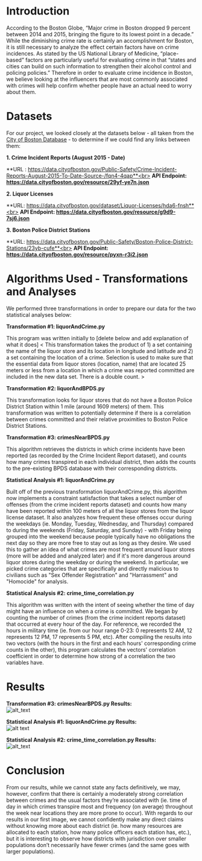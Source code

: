 # Introduction

According to the Boston Globe, “Major crime in Boston dropped 9 percent between 2014 and 2015, bringing the figure to its lowest point in a decade.” While the diminishing crime rate is certainly an accomplishment for Boston, it is still necessary to analyze the effect certain factors have on crime incidences. As stated by the US National Library of Medicine, “place-based” factors are particularly useful for evaluating crime in that “states and cities can build on such information to strengthen their alcohol control and policing policies.” Therefore in order to evaluate crime incidence in Boston, we believe looking at the influencers that are most commonly associated with crimes will help confirm whether people have an actual need to worry about them.

# Datasets

For our project, we looked closely at the datasets below - all taken from the [City of Boston Database](https://data.cityofboston.gov/) - to determine if we could find any links between them:

**1. Crime Incident Reports (August 2015 - Date)**

**URL : https://data.cityofboston.gov/Public-Safety/Crime-Incident-Reports-August-2015-To-Date-Source-/fqn4-4qap**<br>
**API Endpoint: https://data.cityofboston.gov/resource/29yf-ye7n.json**

**2. Liquor Licenses** 

**URL: https://data.cityofboston.gov/dataset/Liquor-Licenses/hda6-fnsh**<br>
**API Endpoint: https://data.cityofboston.gov/resource/g9d9-7sj6.json**

**3. Boston Police District Stations**

**URL: https://data.cityofboston.gov/Public-Safety/Boston-Police-District-Stations/23yb-cufe**<br>
**API Endpoint: https://data.cityofboston.gov/resource/pyxn-r3i2.json**

# Algorithms Used - Transformations and Analyses

We performed three transformations in order to prepare our data for the two statistical analyses below:

**Transformation #1: liquorAndCrime.py**

This program was written initially to [delete below and add explanation of what it does]
< This transformation takes the product of 1) a set containing the name of the liquor store and its location in longitude and latitude and 2) a set containing the location of a crime. Selection is used to make sure that the essential data from liquor stores (location, name) that are located 25 meters or less from a location in which a crime was reported committed are included in the new data set. There is a double count. >

**Transformation #2: liquorAndBPDS.py**

This transformation looks for liquor stores that do not have a Boston Police District Station within 1 mile (around 1609 meters) of them. This transformation was written to potentially determine if there is a correlation between crimes committed and their relative proximities to Boston Police District Stations.

**Transformation #3: crimesNearBPDS.py**

This algorithm retrieves the districts in which crime incidents have been reported (as recorded by the Crime Incident Report dataset), and counts how many crimes transpired in each individual district, then adds the counts to the pre-existing BPDS database with their corresponding districts.

**Statistical Analysis #1: liquorAndCrime.py** 

Built off of the previous transformation liquorAndCrime.py, this algorithm now implements a constraint satisfaction that takes a select number of offenses (from the crime incident reports dataset) and counts how many have been reported within 100 meters of all the liquor stores from the liquor license dataset. It also analyzes how frequent these offenses occur during the weekdays (ie. Monday, Tuesday, Wednesday, and Thursday) compared to during the weekends (Friday, Saturday, and Sunday) - with Friday being grouped into the weekend because people typically have no obligations the next day so they are more free to stay out as long as they desire. We used this to gather an idea of what crimes are most frequent around liquor stores (more will be added and analyzed later) and if it's more dangerous around liquor stores during the weekday or during the weekend. In particular, we picked crime categories that are specifically and directly malicious to civilians such as "Sex Offender Registration" and "Harrassment" and "Homocide" for analysis.

**Statistical Analysis #2: crime_time_correlation.py**

This algorithm was written with the intent of seeing whether the time of day might have an influence on when a crime is committed. We began by counting the number of crimes (from the crime incident reports dataset) that occurred at every hour of the day. For reference, we recorded the hours in military time (ie. from our hour range 0-23: 0 represents 12 AM, 12 represents 12 PM, 17 represents 5 PM, etc). After compiling the results into two vectors (with the hours in the first and each hours' corresponding crime counts in the other), this program calculates the vectors' correlation coefficient in order to determine how strong of a correlation the two variables have.

# Results

**Transformation #3: crimesNearBPDS.py Results:**<br>
![alt_text](https://github.com/CalvinYL/course-2016-fal-proj/blob/master/cyung20_kwleung/crimesNearBPDS%20Table.png)

**Statistical Analysis #1: liquorAndCrime.py Results:**<br>
![alt text](https://github.com/CalvinYL/course-2016-fal-proj/blob/master/cyung20_kwleung/liquorAndCrime%20Table.png)

**Statistical Analysis #2: crime_time_correlation.py Results:**<br>
![alt_text](https://github.com/CalvinYL/course-2016-fal-proj/blob/master/cyung20_kwleung/visualization/Image%20of%20lin_reg.png)

# Conclusion

From our results, while we cannot state any facts definitively, we may, however, confirm that there is certainly a moderately strong correlation between crimes and the usual factors they’re associated with (ie. time of day in which crimes transpire most and frequency (on average) throughout the week near locations they are more prone to occur). With regards to our results in our first image, we cannot confidently make any direct claims without knowing more about each district (ie. how many resources are allocated to each station, how many police officers each station has, etc.), but it is interesting to observe how districts with jurisdiction over smaller populations don’t necessarily have fewer crimes (and the same goes with larger populations). 

